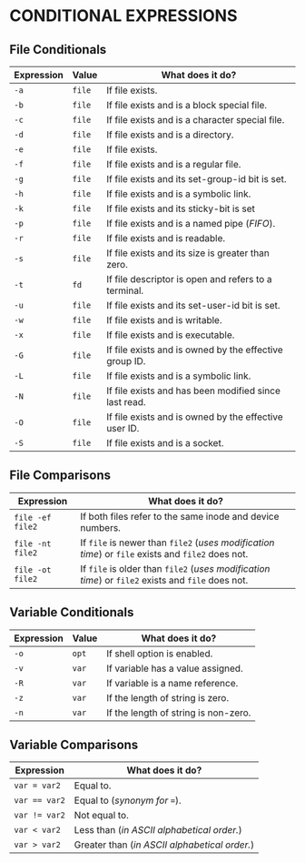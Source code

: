 # CONDITIONAL EXPRESSIONS

## File Conditionals

| Expression | Value  | What does it do?                                       |
| ---------- | ------ | ------------------------------------------------------ |
| `-a`       | `file` | If file exists.                                        |
| `-b`       | `file` | If file exists and is a block special file.            |
| `-c`       | `file` | If file exists and is a character special file.        |
| `-d`       | `file` | If file exists and is a directory.                     |
| `-e`       | `file` | If file exists.                                        |
| `-f`       | `file` | If file exists and is a regular file.                  |
| `-g`       | `file` | If file exists and its set-group-id bit is set.        |
| `-h`       | `file` | If file exists and is a symbolic link.                 |
| `-k`       | `file` | If file exists and its sticky-bit is set               |
| `-p`       | `file` | If file exists and is a named pipe (_FIFO_).           |
| `-r`       | `file` | If file exists and is readable.                        |
| `-s`       | `file` | If file exists and its size is greater than zero.      |
| `-t`       | `fd`   | If file descriptor is open and refers to a terminal.   |
| `-u`       | `file` | If file exists and its set-user-id bit is set.         |
| `-w`       | `file` | If file exists and is writable.                        |
| `-x`       | `file` | If file exists and is executable.                      |
| `-G`       | `file` | If file exists and is owned by the effective group ID. |
| `-L`       | `file` | If file exists and is a symbolic link.                 |
| `-N`       | `file` | If file exists and has been modified since last read.  |
| `-O`       | `file` | If file exists and is owned by the effective user ID.  |
| `-S`       | `file` | If file exists and is a socket.                        |

## File Comparisons

| Expression       | What does it do?                                                                                  |
| ---------------- | ------------------------------------------------------------------------------------------------- |
| `file -ef file2` | If both files refer to the same inode and device numbers.                                         |
| `file -nt file2` | If `file` is newer than `file2` (_uses modification time_) or `file` exists and `file2` does not. |
| `file -ot file2` | If `file` is older than `file2` (_uses modification time_) or `file2` exists and `file` does not. |

## Variable Conditionals

| Expression | Value | What does it do?                     |
| ---------- | ----- | ------------------------------------ |
| `-o`       | `opt` | If shell option is enabled.          |
| `-v`       | `var` | If variable has a value assigned.    |
| `-R`       | `var` | If variable is a name reference.     |
| `-z`       | `var` | If the length of string is zero.     |
| `-n`       | `var` | If the length of string is non-zero. |

## Variable Comparisons

| Expression    | What does it do?                              |
| ------------- | --------------------------------------------- |
| `var = var2`  | Equal to.                                     |
| `var == var2` | Equal to (_synonym for `=`_).                 |
| `var != var2` | Not equal to.                                 |
| `var < var2`  | Less than (_in ASCII alphabetical order._)    |
| `var > var2`  | Greater than (_in ASCII alphabetical order._) |

<!-- CHAPTER END -->

